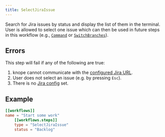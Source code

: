 ```yaml
---
title: SelectJiraIssue
---
```


Search for Jira issues by status and display the list of them in the terminal. User is allowed to select one issue which can then be used in future steps in this workflow (e.g., [`Command`] or [`SwitchBranches`]).

## Errors

This step will fail if any of the following are true:

1. knope cannot communicate with the [configured Jira URL][jira].
2. User does not select an issue (e.g. by pressing `Esc`).
3. There is no [Jira config][jira] set.

## Example

```toml
[[workflows]]
name = "Start some work"
    [[workflows.steps]]
    type = "SelectJiraIssue"
    status = "Backlog"
```

[`command`]: ./Command.md
[`switchbranches`]: ./SwitchBranches.md
[jira]: ../jira.md

